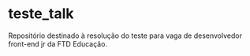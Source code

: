 # teste_talk
Repositório destinado à resolução do teste para vaga de desenvolvedor front-end jr da FTD Educação.